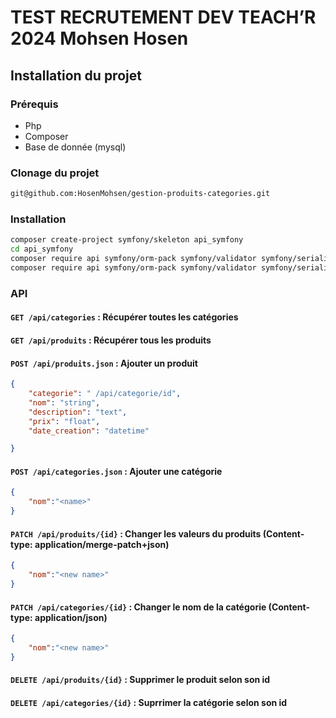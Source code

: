 # TEST RECRUTEMENT DEV TEACH’R 2024 Mohsen Hosen

## Installation du projet
### Prérequis

- Php
- Composer
- Base de donnée (mysql)

### Clonage du projet

```bash
git@github.com:HosenMohsen/gestion-produits-categories.git
```

### Installation 

```bash 
composer create-project symfony/skeleton api_symfony
cd api_symfony
composer require api symfony/orm-pack symfony/validator symfony/serializer-pack
composer require api symfony/orm-pack symfony/validator symfony/serializer-pack
```


### API

#### `GET /api/categories` : Récupérer toutes les catégories
#### `GET /api/produits` : Récupérer tous les produits
#### `POST /api/produits.json` : Ajouter un produit
```json
{
    "categorie": " /api/categorie/id",
    "nom": "string",
    "description": "text",
    "prix": "float",
    "date_creation": "datetime"

}   
```
#### `POST /api/categories.json` : Ajouter une catégorie
```json
{
    "nom":"<name>"
}

```


#### `PATCH /api/produits/{id}` : Changer les valeurs du produits (Content-type: application/merge-patch+json)
```json
{
    "nom":"<new name>"
}

```

#### `PATCH /api/categories/{id}` : Changer le nom de la catégorie (Content-type: application/json)
```json
{
    "nom":"<new name>"
}

```

#### `DELETE /api/produits/{id}` : Supprimer le produit selon son id 
#### `DELETE /api/categories/{id}` : Suprrimer la catégorie selon son id 

